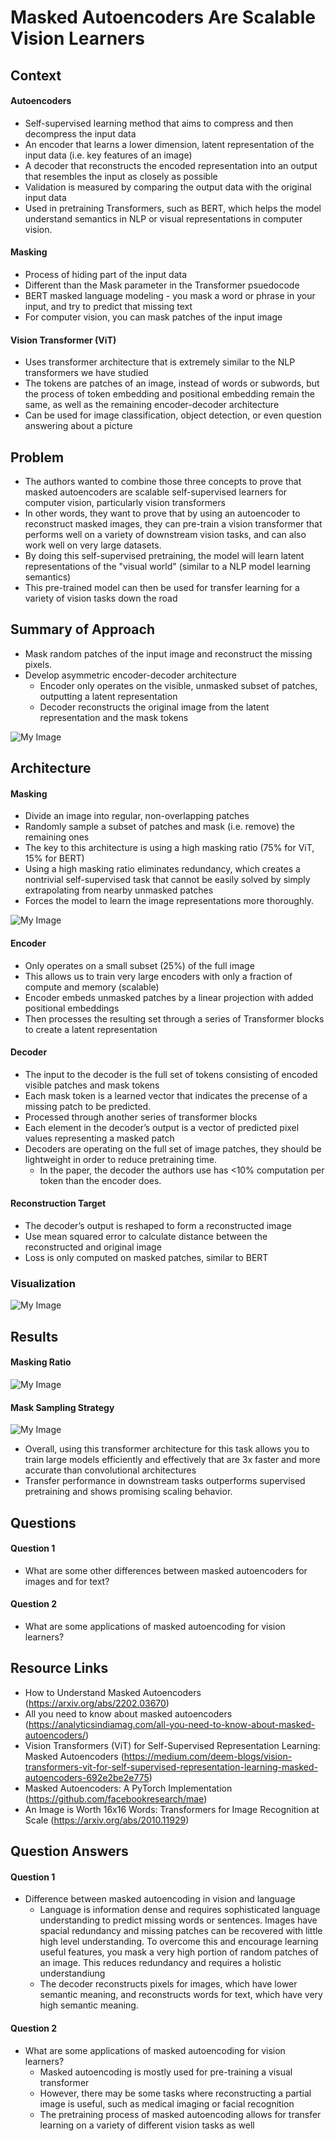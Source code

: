 # Masked Autoencoders Are Scalable Vision Learners

## Context
#### Autoencoders
- Self-supervised learning method that aims to compress and then decompress the input data
- An encoder that learns a lower dimension, latent representation of the input data (i.e. key features of an image)
- A decoder that reconstructs the encoded representation into an output that resembles the input as closely as possible
- Validation is measured by comparing the output data with the original input data
- Used in pretraining Transformers, such as BERT, which helps the model understand semantics in NLP or visual representations in computer vision.
#### Masking
- Process of hiding part of the input data
- Different than the Mask parameter in the Transformer psuedocode
- BERT masked language modeling - you mask a word or phrase in your input, and try to predict that missing text
- For computer vision, you can mask patches of the input image
#### Vision Transformer (ViT)
- Uses transformer architecture that is extremely similar to the NLP transformers we have studied
- The tokens are patches of an image, instead of words or subwords, but the process of token embedding and positional embedding remain the same, as well as the remaining encoder-decoder architecture
- Can be used for image classification, object detection, or even question answering about a picture

## Problem
- The authors wanted to combine those three concepts to prove that masked autoencoders are scalable self-supervised learners for computer vision, particularly vision transformers
- In other words, they want to prove that by using an autoencoder to reconstruct masked images, they can pre-train a vision transformer that performs well on a variety of downstream vision tasks, and can also work well on very large datasets.
- By doing this self-supervised pretraining, the model will learn latent representations of the "visual world" (similar to a NLP model learning semantics)
- This pre-trained model can then be used for transfer learning for a variety of vision tasks down the road


## Summary of Approach
- Mask random patches of the input image and reconstruct the missing pixels. 
- Develop asymmetric encoder-decoder architecture
  - Encoder only operates on the visible, unmasked subset of patches, outputting a latent representation
  - Decoder reconstructs the original image from the latent representation and the mask tokens

![My Image](maevl1.jpg)


## Architecture
#### Masking
  - Divide an image into regular, non-overlapping patches
  - Randomly sample a subset of patches and mask (i.e. remove) the remaining ones
  - The key to this architecture is using a high masking ratio (75% for ViT, 15% for BERT)
  - Using a high masking ratio eliminates redundancy, which creates a nontrivial self-supervised task that cannot be easily solved by simply extrapolating from nearby unmasked patches
  - Forces the model to learn the image representations more thoroughly.

![My Image](maevl3.jpg)

#### Encoder
  - Only operates on a small subset (25%) of the full image
  - This allows us to train very large encoders with only a fraction of compute and memory (scalable)
  - Encoder embeds unmasked patches by a linear projection with added positional embeddings
  - Then processes the resulting set through a series of Transformer blocks to create a latent representation 

#### Decoder
  - The input to the decoder is the full set of tokens consisting of encoded visible patches and mask tokens
  - Each mask token is a learned vector that indicates the precense of a missing patch to be predicted. 
  - Processed through another series of transformer blocks
  - Each element in the decoder’s output is a vector of predicted pixel values representing a masked patch
  - Decoders are operating on the full set of image patches, they should be lightweight in order to reduce pretraining time. 
    - In the paper, the decoder the authors use has <10% computation per token than the encoder does. 

#### Reconstruction Target
  - The decoder’s output is reshaped to form a reconstructed image
  - Use mean squared error to calculate distance between the reconstructed and original image
  - Loss is only computed on masked patches, similar to BERT

### Visualization
![My Image](maevl4.jpg)

## Results
#### Masking Ratio
![My Image](maevl8.jpg)

#### Mask Sampling Strategy
![My Image](maevl7.jpg)

- Overall, using this transformer architecture for this task allows you to train large models efficiently and effectively that are 3x faster and more accurate than convolutional architectures
- Transfer performance in downstream tasks outperforms supervised pretraining and shows promising scaling behavior.


## Questions
#### Question 1
- What are some other differences between masked autoencoders for images and for text?
#### Question 2
- What are some applications of masked autoencoding for vision learners?


## Resource Links
- How to Understand Masked Autoencoders (https://arxiv.org/abs/2202.03670)
- All you need to know about masked autoencoders (https://analyticsindiamag.com/all-you-need-to-know-about-masked-autoencoders/)
- Vision Transformers (ViT) for Self-Supervised Representation Learning: Masked Autoencoders (https://medium.com/deem-blogs/vision-transformers-vit-for-self-supervised-representation-learning-masked-autoencoders-692e2be2e775)
- Masked Autoencoders: A PyTorch Implementation (https://github.com/facebookresearch/mae)
- An Image is Worth 16x16 Words: Transformers for Image Recognition at Scale (https://arxiv.org/abs/2010.11929)


## Question Answers
#### Question 1
- Difference between masked autoencoding in vision and language
  - Language is information dense and requires sophisticated language understanding to predict missing words or sentences. Images have spacial redundancy and missing patches can be recovered with little high level understanding. To overcome this and encourage learning useful features, you mask a very high portion of random patches of an image. This reduces redundancy and requires a holistic understandiung
  - The decoder reconstructs pixels for images, which have lower semantic meaning, and reconstructs words for text, which have very high semantic meaning.
#### Question 2
- What are some applications of masked autoencoding for vision learners?
  - Masked autoencoding is mostly used for pre-training a visual transformer
  - However, there may be some tasks where reconstructing a partial image is useful, such as medical imaging or facial recognition
  - The pretraining process of masked autoencoding allows for transfer learning on a variety of different vision tasks as well





